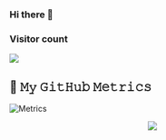 ### Hi there 👋
### Visitor count
<img src="https://profile-counter.glitch.me/Chiro2002/count.svg" />

## 🔔 𝙼𝚢 𝙶𝚒𝚝𝙷𝚞𝚋 𝙼𝚎𝚝𝚛𝚒𝚌𝚜
![Metrics](https://metrics.lecoq.io/Chiro2002?template=classic&base.header=0&gists=1&lines=1&config.timezone=America%2FToronto)


<p align="center" >  
  <a href="https://github.com/Chiro2002/github-readme-stats"> 
<img  src="https://github-readme-stats.vercel.app/api?username=Chiro2002&&show_icons=true&theme=radical"/>
  </a>
</p>

<!--
**Chiro2002/Chiro2002** is a ✨ _special_ ✨ repository because its `README.md` (this file) appears on your GitHub profile.

Here are some ideas to get you started:

- 🔭 I’m currently working on ...
- 🌱 I’m currently learning ...
- 👯 I’m looking to collaborate on ...
- 🤔 I’m looking for help with ...
- 💬 Ask me about ...
- 📫 How to reach me: ...
- 😄 Pronouns: ...
- ⚡ Fun fact: ...
-->
